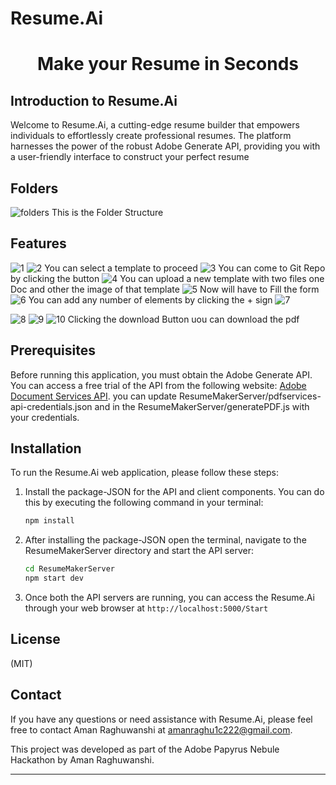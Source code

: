 # Resume.Ai
<h1 align="center">Make your Resume in Seconds </h1>


## Introduction to Resume.Ai

Welcome to Resume.Ai, a cutting-edge resume builder that empowers individuals to effortlessly create professional resumes. The platform harnesses the power of the robust Adobe Generate API, providing you with a user-friendly interface to construct your perfect resume 

## Folders


![folders](https://iili.io/HsDmCNf.jpg)
This is the Folder Structure


## Features

![1](https://iili.io/HsDmHnp.png)
![2](https://iili.io/HsDbytR.png)
You can select a template to proceed
![3](https://iili.io/HsDmJMN.png)
You can come to Git Repo by clicking the button
![4](https://iili.io/HsDbpwv.png)
You can upload a new template with two files one Doc and other the image of that template
![5](https://iili.io/HsDm3Ft.png)
Now will have to Fill the form
![6](https://iili.io/HsDmFcX.png)
You can add any number of elements by clicking the + sign
![7](https://iili.io/HsDmKSn.png)

![8](https://iili.io/HsDmq9s.png)
![9](https://iili.io/HsDmBAG.png)
![10](https://iili.io/HsDmdPI.png)
Clicking the download Button uou can download the pdf


## Prerequisites

Before running this application, you must obtain the Adobe Generate API. You can access a free trial of the API from the following website: [Adobe Document Services API](https://developer.adobe.com/document-services/apis/doc-generation/).
you can update ResumeMakerServer/pdfservices-api-credentials.json and in the ResumeMakerServer/generatePDF.js with your credentials.

## Installation

To run the Resume.Ai web application, please follow these steps:

1. Install the package-JSON for the API and client components. You can do this by executing the following command in your terminal:

   ```bash
   npm install
   ```

2. After installing the package-JSON open the terminal, navigate to the ResumeMakerServer directory and start the API server:

   ```bash
   cd ResumeMakerServer
   npm start dev
   ```

3. Once both the API servers are running, you can access the Resume.Ai through your web browser at ```http://localhost:5000/Start```




## License

(MIT)

## Contact

If you have any questions or need assistance with Resume.Ai, please feel free to contact Aman Raghuwanshi at amanraghu1c222@gmail.com.

This project was developed as part of the Adobe Papyrus Nebule Hackathon by Aman Raghuwanshi.

<hr>
